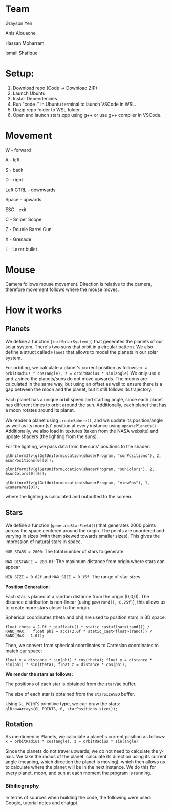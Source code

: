 
# Team
Grayson Yen

Anis Alouache

Hassan Moharram

Ismail Shafique

# Setup:
1. Download repo (Code -> Download ZIP)
2. Launch Ubuntu
3. Install Dependencies 
4. Run "code ." in Ubuntu terminal to launch VSCode in WSL.
5. Unzip repo folder to WSL folder.
6. Open and launch stars.cpp using g++ or use g++ compiler in VSCode.

# Movement
W - forward

A - left

S - back

D - right

Left CTRL - downwards

Space - upwards

ESC - exit

C - Sniper Scope

Z - Double Barrel Gun

X - Grenade

L - Lazer bullet

# Mouse
Camera follows mouse movement. Direction is relative to the camera, therefore movement follows where the mouse moves.

# How it works
## Planets
We define a function (`initSolarSystem()`) that generates the planets of our solar system. There's two suns that orbit in a circular pattern. We also define a struct called `Planet` that allows to model the planets in our solar system. 

For orbiting, we calculate a planet's current position as follows: 
`x = orbitRadius * cos(angle), z = orbitRadius * sin(angle)` 
We only use x and z since the planets/suns do not move upwards. The moons are calculated in the same way, but using an offset as well to ensure there is a gap between the moon and the planet, but it still follows its trajectory. 

Each planet has a unique orbit speed and starting angle, since each planet has different times to orbit around the sun. Additionally, each planet that has a moon rotates around its planet.

We render a planet using `createSphere()`, and we update its position/angle as well as its moon(s)' position at every instance using `updatePlanets()`. Additionally, we also load in textures (taken from the NASA website) and update shaders (the lighting from the suns). 

For the lighting, we pass data from the suns' positions to the shader:

`glUniform3fv(glGetUniformLocation(shaderProgram, "sunPositions"), 2, &sunPositions[0][0]);`

`glUniform3fv(glGetUniformLocation(shaderProgram, "sunColors"), 2, &sunColors[0][0]);`

`glUniform3fv(glGetUniformLocation(shaderProgram, "viewPos"), 1, &cameraPos[0]);`

where the lighting is calculated and outputted to the screen.


## Stars
We define a function (`generateStarField()`) that generates 2000 points across the space centered around the origin. The points are unordered and varying in sizes (with them skewed towards smaller sizes). This gives the impression of natural stars in space. 

`NUM_STARS = 2000`: The total number of stars to generate

`MAX_DISTANCE = 200.0f`: The maximum distance from origin where stars can appear

`MIN_SIZE = 0.02f` and `MAX_SIZE = 0.15f`: The range of star sizes

**Position Generation**:

Each star is placed at a random distance from the origin (0,0,0). The distance distribution is non-linear (using `pow(rand(), 0.25f)`), this allows us to create more stars closer to the origin.

Spherical coordinates (theta and phi) are used to position stars in 3D space:

`float theta = 2.0f * pi<float>() * static_cast<float>(rand()) / RAND_MAX;  
float phi = acos(2.0f * static_cast<float>(rand()) / RAND_MAX - 1.0f);`

Then, we convert from spherical coordinates to Cartesian coordinates to match our space:

`
float x = distance * sin(phi) * cos(theta);
float y = distance * sin(phi) * sin(theta);
float z = distance * cos(phi);
`

**We render the stars as follows:**

The positions of each star is obtained from the `starVBO` buffer.

The size of each star is obtained from the `starSizeVBO` buffer.

Using `GL_POINTS` primitive type, we can draw the stars: `glDrawArrays(GL_POINTS, 0, starPositions.size());`


## Rotation
As mentioned in Planets, we calculate a planet's current position as follows: 
`x = orbitRadius * cos(angle), z = orbitRadius * sin(angle)` 

Since the planets do not travel upwards, we do not need to calculate the y-axis. 
We take the radius of the planet, calculate its direction using its current angle (meaning, which direction the planet is moving), which then allows us to calculate where the planet will be in the next instance. We do this for every planet, moon, and sun at each moment the program is running.

### Bibiliography
In terms of sources when building the code, the following were used: Google, tutorial notes and chatgpt.

